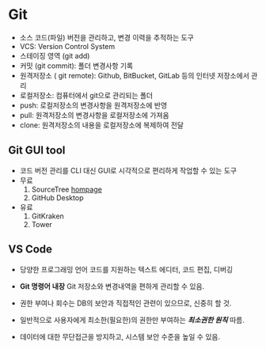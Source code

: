 # Git
- 소스 코드(파일) 버전을 관리하고, 변경 이력을 추적하는 도구
- VCS: Version Control System
- 스테이징 영역 (git add)
- 커밋 (git commit): 폴더 변경사항 기록
- 원격저장소 ( git remote): Github, BitBucket, GitLab 등의 인터넷 저장소에서 관리
- 로컬저장소: 컴퓨터에서 git으로 관리되는 폴더
- push: 로컬저장소의 변경사항을 원격저장소에 반영
- pull: 원격저장소의 변경사항을 로컬저장소에 가져옴
- clone: 원격저장소의 내용을 로컬저장소에 복제하여 전달

## Git GUI tool
- 코드 버전 관리를 CLI 대신 GUI로 시각적으로 편리하게 작업할 수 있는 도구
- 무료  
    1. SourceTree [hompage](https://www.sourcetreeapp.com/)
    2. GitHub Desktop
- 유료
    1. GitKraken
    2. Tower

## VS Code
- 당양한 프로그래밍 언어 코드를 지원하는 텍스트 에디터, 코드 편집, 디버깅
- **Git 명령어 내장** Git 저장소와 변경내역을 편하게 관리할 수 있음.

- 권한 부여나 회수는 DB의 보안과 직접적인 관련이 있으므로, 신중히 할 것.
- 일반적으로 사용자에게 최소한(필요한)의 권한만 부여하는 ***최소권한 원칙*** 따름.
- 데이터에 대한 무단접근을 방지하고, 시스템 보안 수준을 높일 수 있음.

    
